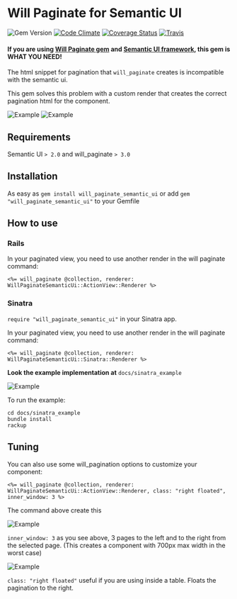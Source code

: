 # Will Paginate for Semantic UI

![Gem Version](https://img.shields.io/gem/v/will_paginate_semantic_ui.svg?style=flat-square) [![Code Climate](https://img.shields.io/codeclimate/github/rafaelbiriba/will_paginate_semantic_ui.svg?style=flat-square)](https://codeclimate.com/github/rafaelbiriba/will_paginate_semantic_ui) [![Coverage Status](https://img.shields.io/coveralls/rafaelbiriba/will_paginate_semantic_ui/master.svg?style=flat-square)](https://coveralls.io/r/rafaelbiriba/will_paginate_semantic_ui?branch=master) [![Travis](https://img.shields.io/travis/rafaelbiriba/will_paginate_semantic_ui/master.svg?style=flat-square)](https://travis-ci.org/rafaelbiriba/will_paginate_semantic_ui)

#### If you are using [Will Paginate gem](https://github.com/mislav/will_paginate) and [Semantic UI framework](http://semantic-ui.com/), this gem is WHAT YOU NEED!

The html snippet for pagination that `will_paginate` creates is incompatible with the semantic ui.

This gem solves this problem with a custom render that creates the correct pagination html for the component.

![Example](https://raw.githubusercontent.com/rafaelbiriba/will_paginate_semantic_ui/master/docs/example1.png)
![Example](https://raw.githubusercontent.com/rafaelbiriba/will_paginate_semantic_ui/master/docs/example2.png)

## Requirements

Semantic UI `> 2.0` and will_paginate `> 3.0`

## Installation

As easy as `gem install will_paginate_semantic_ui` or add `gem "will_paginate_semantic_ui"` to your Gemfile

## How to use

### Rails

In your paginated view, you need to use another render in the will paginate command:

`<%= will_paginate @collection, renderer: WillPaginateSemanticUi::ActionView::Renderer %>`

### Sinatra

 `require "will_paginate_semantic_ui"` in your Sinatra app.

In your paginated view, you need to use another render in the will paginate command:

`<%= will_paginate @collection, renderer: WillPaginateSemanticUi::Sinatra::Renderer %>`

**Look the example implementation at** `docs/sinatra_example`

![Example](https://raw.githubusercontent.com/rafaelbiriba/will_paginate_semantic_ui/master/docs/example_sinatra.png)

To run the example:

```
cd docs/sinatra_example
bundle install
rackup
```

## Tuning

You can also use some will_pagination options to customize your component:

`<%= will_paginate @collection, renderer: WillPaginateSemanticUi::ActionView::Renderer, class: "right floated", inner_window: 3 %>
`

The command above create this

![Example](https://raw.githubusercontent.com/rafaelbiriba/will_paginate_semantic_ui/master/docs/example1.png)

`inner_window: 3` as you see above, 3 pages to the left and to the right from the selected page. (This creates a component with 700px max width in the worst case)

![Example](https://raw.githubusercontent.com/rafaelbiriba/will_paginate_semantic_ui/master/docs/example3.png)

`class: "right floated"` useful if you are using inside a table. Floats the pagination to the right.
